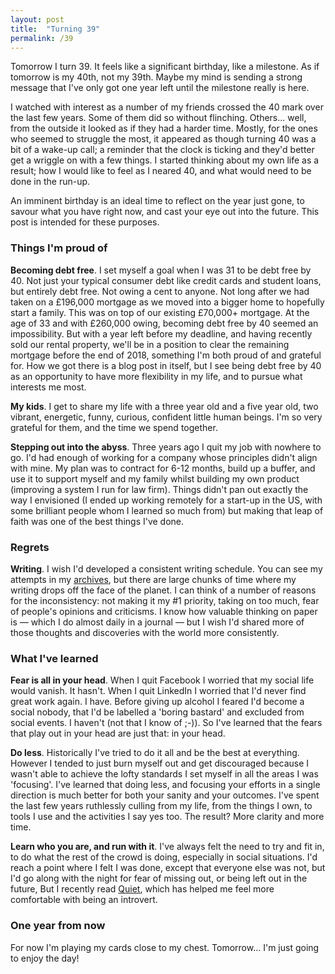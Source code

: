 ```yaml
---
layout: post
title:  "Turning 39"
permalink: /39
---
```


Tomorrow I turn 39. It feels like a significant birthday, like a milestone. As if tomorrow is my 40th, not my 39th. Maybe my mind is sending a strong message that I've only got one year left until the milestone really is here.

I watched with interest as a number of my friends crossed the 40 mark over the last few years. Some of them did so without flinching. Others... well, from the outside it looked as if they had a harder time. Mostly, for the ones who seemed to struggle the most, it appeared as though turning 40 was a bit of a wake-up call; a reminder that the clock is ticking and they'd better get a wriggle on with a few things. I started thinking about my own life as a result; how I would like to feel as I neared 40, and what would need to be done in the run-up.

An imminent birthday is an ideal time to reflect on the year just gone, to savour what you have right now, and cast your eye out into the future. This post is intended for these purposes.

### Things I'm proud of

**Becoming debt free**. I set myself a goal when I was 31 to be debt free by 40. Not just your typical consumer debt like credit cards and student loans, but entirely debt free. Not owing a cent to anyone. Not long after we had taken on a £196,000 mortgage as we moved into a bigger home to hopefully start a family. This was on top of our existing £70,000+ mortgage. At the age of 33 and with £260,000 owing, becoming debt free by 40 seemed an impossibility. But with a year left before my deadline, and having recently sold our rental property, we'll be in a position to clear the remaining mortgage before the end of 2018, something I'm both proud of and grateful for. How we got there is a blog post in itself, but I see being debt free by 40 as an opportunity to have more flexibility in my life, and to pursue what interests me most.

**My kids**. I get to share my life with a three year old and a five year old, two vibrant, energetic, funny, curious, confident little human beings. I'm so very grateful for them, and the time we spend together. 

**Stepping out into the abyss**. Three years ago I quit my job with nowhere to go. I'd had enough of working for a company whose principles didn't align with mine. My plan was to contract for 6-12 months, build up a buffer, and use it to support myself and my family whilst building my own product (improving a system I run for law firm). Things didn't pan out exactly the way I envisioned (I ended up working remotely for a start-up in the US, with some brilliant people whom I learned so much from) but making that leap of faith was one of the best things I've done.

### Regrets 

**Writing**. I wish I'd developed a consistent writing schedule. You can see my attempts in my [archives](/archives), but there are large chunks of time where my writing drops off the face of the planet. I can think of a number of reasons for the inconsistency: not making it my #1 priority, taking on too much, fear of people's opinions and criticisms. I know how valuable thinking on paper is — which I do almost daily in a journal — but I wish I'd shared more of those thoughts and discoveries with the world more consistently. 

### What I've learned 

**Fear is all in your head**. When I quit Facebook I worried that my social life would vanish. It hasn't. When I quit LinkedIn I worried that I'd never find great work again. I have. Before giving up alcohol I feared I'd become a social nobody, that I'd be labelled a 'boring bastard' and excluded from social events. I haven't (not that I know of ;-)). So I've learned that the fears that play out in your head are just that: in your head.

**Do less**. Historically I've tried to do it all and be the best at everything. However I tended to just burn myself out and get discouraged because I wasn't able to achieve the lofty standards I set myself in all the areas I was 'focusing'. I've learned that doing less, and focusing your efforts in a single direction is much better for both your sanity and your outcomes. I've spent the last few years ruthlessly culling from my life, from the things I own, to tools I use and the activities I say yes too. The result? More clarity and more time.

**Learn who you are, and run with it**. I've always felt the need to try and fit in, to do what the rest of the crowd is doing, especially in social situations. I'd reach a point where I felt I was done, except that everyone else was not, but I'd go along with the night for fear of missing out, or being left out in the future, But I recently read [Quiet](https://www.amazon.co.uk/Quiet-Power-Introverts-World-Talking/dp/0141029196/), which has helped me feel more comfortable with being an introvert.  

### One year from now

For now I'm playing my cards close to my chest. Tomorrow... I'm just going to enjoy the day!
